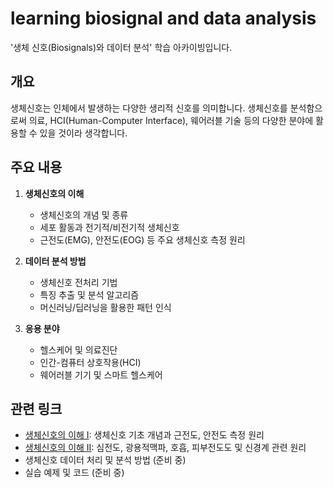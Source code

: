 # learning biosignal and data analysis

'생체 신호(Biosignals)와 데이터 분석' 학습 아카이빙입니다.

## 개요

생체신호는 인체에서 발생하는 다양한 생리적 신호를 의미합니다.
생체신호를 분석함으로써 의료, HCI(Human-Computer Interface), 웨어러블 기술 등의 다양한 분야에 활용할 수 있을 것이라 생각합니다.

## 주요 내용

1. **생체신호의 이해**
   - 생체신호의 개념 및 종류
   - 세포 활동과 전기적/비전기적 생체신호
   - 근전도(EMG), 안전도(EOG) 등 주요 생체신호 측정 원리

2. **데이터 분석 방법**
   - 생체신호 전처리 기법
   - 특징 추출 및 분석 알고리즘
   - 머신러닝/딥러닝을 활용한 패턴 인식

3. **응용 분야**
   - 헬스케어 및 의료진단
   - 인간-컴퓨터 상호작용(HCI)
   - 웨어러블 기기 및 스마트 헬스케어

## 관련 링크

- [생체신호의 이해 I](./01_understanding_biosignals.md): 생체신호 기초 개념과 근전도, 안전도 측정 원리
- [생체신호의 이해 II](./02_advanced_biosignals.md): 심전도, 광용적맥파, 호흡, 피부전도도 및 신경계 관련 원리
- 생체신호 데이터 처리 및 분석 방법 (준비 중)
- 실습 예제 및 코드 (준비 중)

